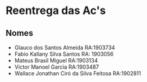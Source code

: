 # Reentrega das Ac's
## Nomes
- Glauco dos Santos Almeida RA:1903734
- Fabio Kallany Silva Santos RA: 1903056
- Mateus Brasil Miguel RA:1903134
- Victor Manoel Garcia RA:1903487
- Wallace Jonathan Ciró da Silva Feitosa RA:1902811
